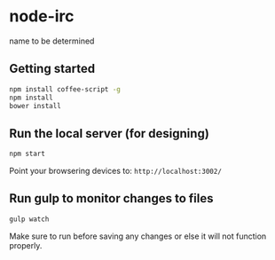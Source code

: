 # node-irc

name to be determined


## Getting started

```bash
npm install coffee-script -g
npm install
bower install
```

## Run the local server (for designing)

```bash
npm start
```

Point your browsering devices to: `http://localhost:3002/`


## Run gulp to monitor changes to files


```bash
gulp watch
```
Make sure to run before saving any changes or else it will not function properly.
